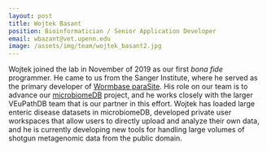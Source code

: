 ```yaml
---
layout: post
title: Wojtek Basant
position: Bioinformatician / Senior Application Developer
email: wbazant@vet.upenn.edu
image: /assets/img/team/wojtek_basant2.jpg
---
```


Wojtek joined the lab in November of 2019 as our first *bona fide* programmer.  He came to us from the Sanger Institute, where he served as the primary developer of [Wormbase paraSite](https://parasite.wormbase.org/index.html).  His role on our team is to advance our [microbiomeDB](http://microbiomedb.org/) project, and he works closely with the larger VEuPathDB team that is our partner in this effort.  Wojtek has loaded large enteric disease datasets in microbiomeDB, developed private user workspaces that allow users to directly upload and analyze their own data, and he is currently developing new tools for handling large volumes of shotgun metagenomic data from the public domain.
